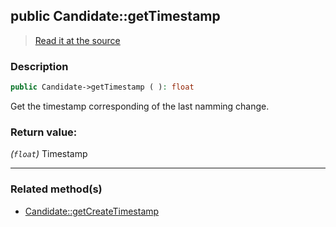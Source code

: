## public Candidate::getTimestamp

> [Read it at the source](https://github.com/julien-boudry/Condorcet/blob/master/src/Candidate.php#L124)

### Description    

```php
public Candidate->getTimestamp ( ): float
```

Get the timestamp corresponding of the last namming change.
    

### Return value:   

*(`float`)* Timestamp


---------------------------------------

### Related method(s)      

* [Candidate::getCreateTimestamp](/Docs/ApiReferences/Candidate%20Class/public%20Candidate--getCreateTimestamp.md)    
